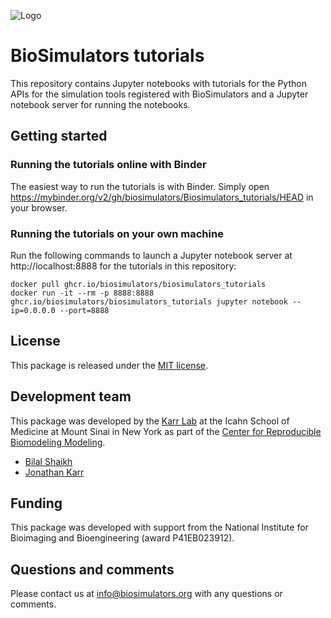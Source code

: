 ![Logo](https://raw.githubusercontent.com/biosimulations/Biosimulations/dev/libs/shared/assets/src/assets/images/biosimulators-logo/logo-white.svg)

# BioSimulators tutorials

This repository contains Jupyter notebooks with tutorials for the Python APIs for the simulation tools registered with BioSimulators and a Jupyter notebook server for running the notebooks.

## Getting started

### Running the tutorials online with Binder
The easiest way to run the tutorials is with Binder. Simply open https://mybinder.org/v2/gh/biosimulators/Biosimulators_tutorials/HEAD in your browser.

### Running the tutorials on your own machine
Run the following commands to launch a Jupyter notebook server at http://localhost:8888 for the tutorials in this repository:
```
docker pull ghcr.io/biosimulators/biosimulators_tutorials
docker run -it --rm -p 8888:8888 ghcr.io/biosimulators/biosimulators_tutorials jupyter notebook --ip=0.0.0.0 --port=8888
```

## License

This package is released under the [MIT license](LICENSE).

## Development team

This package was developed by the [Karr Lab](https://www.karrlab.org) at the Icahn School of Medicine at Mount Sinai in New York as part of the [Center for Reproducible Biomodeling Modeling](https://reproduciblebiomodels.org).

- [Bilal Shaikh](https://www.bshaikh.com)
- [Jonathan Karr](https://www.karrlab.org)

## Funding

This package was developed with support from the National Institute for Bioimaging and Bioengineering (award P41EB023912).

## Questions and comments

Please contact us at [info@biosimulators.org](mailto:info@biosimulators.org) with any questions or comments.
